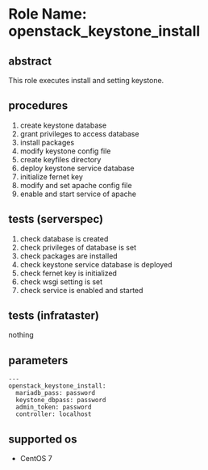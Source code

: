 # Role Name: openstack_keystone_install

## abstract
This role executes install and setting keystone.

## procedures
1. create keystone database
2. grant privileges to access database
3. install packages
4. modify keystone config file
5. create keyfiles directory
6. deploy keystone service database
7. initialize fernet key
8. modify and set apache config file
9. enable and start service of apache

## tests (serverspec)
1. check database is created
2. check privileges of database is set
3. check packages are installed
4. check keystone service database is deployed
5. check fernet key is initialized
6. check wsgi setting is set
7. check service is enabled and started

## tests (infrataster)
nothing

## parameters
```
---
openstack_keystone_install:
  mariadb_pass: password
  keystone_dbpass: password
  admin_token: password
  controller: localhost
```

## supported os
* CentOS 7
